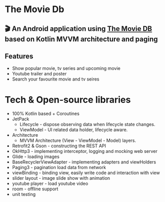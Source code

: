# The Movie Db
## 🎬 An Android application using [The Movie DB](https://www.themoviedb.org) based on Kotlin MVVM architecture and paging 

## Features

- Show popular movie, tv series and upcoming movie
- Youtube trailer and poster
- Search your favourite movie and tv seires

# Tech & Open-source libraries
- 100% Kotlin based + Coroutines
- JetPack
    - Lifecycle - dispose observing data when lifecycle state changes.
    - ViewModel - UI related data holder, lifecycle aware.
- Architecture
    - MVVM Architecture (View - ViewModel - Model) layers.
- Retrofit2 & Gson - constructing the REST API
- OkHttp3 - implementing interceptor, logging and mocking web server
- Glide - loading images
- BaseRecyclerViewAdapter - implementing adapters and viewHolders
- Paging3 - pagination load data from network
- viewBinding - binding view, easily write code and interaction with view
- slider layout - image slide show with animation
- youtube player - load youtube video
- room - offline support
- unit testing
